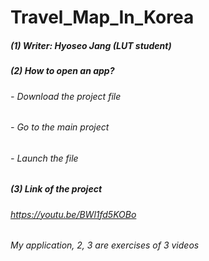 # Travel_Map_In_Korea

##### (1) Writer: Hyoseo Jang (LUT student)

##### (2) How to open an app?
###### - Download the project file
###### - Go to the main project
###### - Launch the file

##### (3) Link of the project 
###### https://youtu.be/BWl1fd5KOBo

###### My application, 2, 3 are exercises of 3 videos
